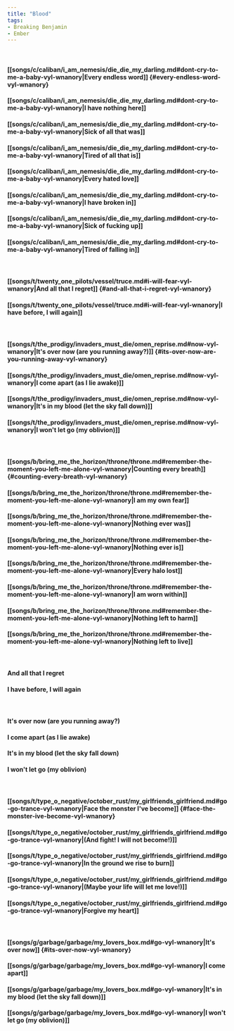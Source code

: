 ```yaml
---
title: "Blood"
tags:
- Breaking Benjamin
- Ember
---
```

&nbsp;
#### [[songs/c/caliban/i_am_nemesis/die_die_my_darling.md#dont-cry-to-me-a-baby-vyl-wnanory|Every endless word]] {#every-endless-word-vyl-wnanory}
#### [[songs/c/caliban/i_am_nemesis/die_die_my_darling.md#dont-cry-to-me-a-baby-vyl-wnanory|I have nothing here]]
#### [[songs/c/caliban/i_am_nemesis/die_die_my_darling.md#dont-cry-to-me-a-baby-vyl-wnanory|Sick of all that was]]
#### [[songs/c/caliban/i_am_nemesis/die_die_my_darling.md#dont-cry-to-me-a-baby-vyl-wnanory|Tired of all that is]]
#### [[songs/c/caliban/i_am_nemesis/die_die_my_darling.md#dont-cry-to-me-a-baby-vyl-wnanory|Every hated love]]
#### [[songs/c/caliban/i_am_nemesis/die_die_my_darling.md#dont-cry-to-me-a-baby-vyl-wnanory|I have broken in]]
#### [[songs/c/caliban/i_am_nemesis/die_die_my_darling.md#dont-cry-to-me-a-baby-vyl-wnanory|Sick of fucking up]]
#### [[songs/c/caliban/i_am_nemesis/die_die_my_darling.md#dont-cry-to-me-a-baby-vyl-wnanory|Tired of falling in]]
&nbsp;
#### [[songs/t/twenty_one_pilots/vessel/truce.md#i-will-fear-vyl-wnanory|And all that I regret]] {#and-all-that-i-regret-vyl-wnanory}
#### [[songs/t/twenty_one_pilots/vessel/truce.md#i-will-fear-vyl-wnanory|I have before, I will again]]
&nbsp;
#### [[songs/t/the_prodigy/invaders_must_die/omen_reprise.md#now-vyl-wnanory|It's over now (are you running away?)]] {#its-over-now-are-you-running-away-vyl-wnanory}
#### [[songs/t/the_prodigy/invaders_must_die/omen_reprise.md#now-vyl-wnanory|I come apart (as I lie awake)]]
#### [[songs/t/the_prodigy/invaders_must_die/omen_reprise.md#now-vyl-wnanory|It's in my blood (let the sky fall down)]]
#### [[songs/t/the_prodigy/invaders_must_die/omen_reprise.md#now-vyl-wnanory|I won't let go (my oblivion)]]
&nbsp;
#### [[songs/b/bring_me_the_horizon/throne/throne.md#remember-the-moment-you-left-me-alone-vyl-wnanory|Counting every breath]] {#counting-every-breath-vyl-wnanory}
#### [[songs/b/bring_me_the_horizon/throne/throne.md#remember-the-moment-you-left-me-alone-vyl-wnanory|I am my own fear]]
#### [[songs/b/bring_me_the_horizon/throne/throne.md#remember-the-moment-you-left-me-alone-vyl-wnanory|Nothing ever was]]
#### [[songs/b/bring_me_the_horizon/throne/throne.md#remember-the-moment-you-left-me-alone-vyl-wnanory|Nothing ever is]]
#### [[songs/b/bring_me_the_horizon/throne/throne.md#remember-the-moment-you-left-me-alone-vyl-wnanory|Every halo lost]]
#### [[songs/b/bring_me_the_horizon/throne/throne.md#remember-the-moment-you-left-me-alone-vyl-wnanory|I am worn within]]
#### [[songs/b/bring_me_the_horizon/throne/throne.md#remember-the-moment-you-left-me-alone-vyl-wnanory|Nothing left to harm]]
#### [[songs/b/bring_me_the_horizon/throne/throne.md#remember-the-moment-you-left-me-alone-vyl-wnanory|Nothing left to live]]
&nbsp;
#### And all that I regret
#### I have before, I will again
&nbsp;
#### It's over now (are you running away?)
#### I come apart (as I lie awake)
#### It's in my blood (let the sky fall down)
#### I won't let go (my oblivion)
&nbsp;
#### [[songs/t/type_o_negative/october_rust/my_girlfriends_girlfriend.md#go-go-trance-vyl-wnanory|Face the monster I've become]] {#face-the-monster-ive-become-vyl-wnanory}
#### [[songs/t/type_o_negative/october_rust/my_girlfriends_girlfriend.md#go-go-trance-vyl-wnanory|(And fight! I will not become!)]]
#### [[songs/t/type_o_negative/october_rust/my_girlfriends_girlfriend.md#go-go-trance-vyl-wnanory|In the ground we rise to burn]]
#### [[songs/t/type_o_negative/october_rust/my_girlfriends_girlfriend.md#go-go-trance-vyl-wnanory|(Maybe your life will let me love!)]]
#### [[songs/t/type_o_negative/october_rust/my_girlfriends_girlfriend.md#go-go-trance-vyl-wnanory|Forgive my heart]]
&nbsp;
#### [[songs/g/garbage/garbage/my_lovers_box.md#go-vyl-wnanory|It's over now]] {#its-over-now-vyl-wnanory}
#### [[songs/g/garbage/garbage/my_lovers_box.md#go-vyl-wnanory|I come apart]]
#### [[songs/g/garbage/garbage/my_lovers_box.md#go-vyl-wnanory|It's in my blood (let the sky fall down)]]
#### [[songs/g/garbage/garbage/my_lovers_box.md#go-vyl-wnanory|I won't let go (my oblivion)]]
